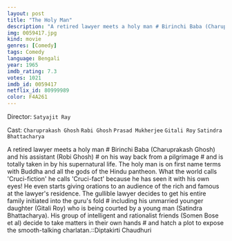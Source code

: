 ```yaml
---
layout: post
title: "The Holy Man"
description: "A retired lawyer meets a holy man # Birinchi Baba (Charuprakash Ghosh) and his assistant (Robi Ghosh) # on his way back from a pilgrimage # and is totally taken in by his supernatural life. The holy man is on first name terms with Buddha and all the gods of the Hindu pantheon. What the world calls 'Cruci-fiction' he calls 'Cruci-fact' because he has seen it with his own eyes! He even starts giving orations to an audie.."
img: 0059417.jpg
kind: movie
genres: [Comedy]
tags: Comedy 
language: Bengali
year: 1965
imdb_rating: 7.3
votes: 1021
imdb_id: 0059417
netflix_id: 80999989
color: F4A261
---
```

Director: `Satyajit Ray`  

Cast: `Charuprakash Ghosh` `Rabi Ghosh` `Prasad Mukherjee` `Gitali Roy` `Satindra Bhattacharya` 

A retired lawyer meets a holy man # Birinchi Baba (Charuprakash Ghosh) and his assistant (Robi Ghosh) # on his way back from a pilgrimage # and is totally taken in by his supernatural life. The holy man is on first name terms with Buddha and all the gods of the Hindu pantheon. What the world calls 'Cruci-fiction' he calls 'Cruci-fact' because he has seen it with his own eyes! He even starts giving orations to an audience of the rich and famous at the lawyer's residence. The gullible lawyer decides to get his entire family initiated into the guru's fold # including his unmarried younger daughter (Gitali Roy) who is being courted by a young man (Satindra Bhattacharya). His group of intelligent and rationalist friends (Somen Bose et al) decide to take matters in their own hands # and hatch a plot to expose the smooth-talking charlatan.::Diptakirti Chaudhuri